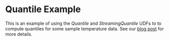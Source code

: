 # Quantile Example

This is an example of using the *Quantile* and *StreamingQuantile* UDFs to to compute quantiles for some sample temperature data.  See our [blog post](http://engineering.linkedin.com/open-source/introducing-datafu-open-source-collection-useful-apache-pig-udfs) for more details.
